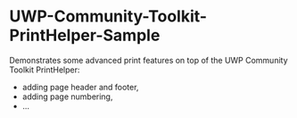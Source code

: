 # UWP-Community-Toolkit-PrintHelper-Sample
Demonstrates some advanced print features on top of the UWP Community Toolkit PrintHelper:

* adding page header and footer,
* adding page numbering,
* ...
